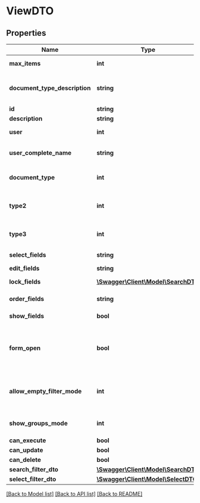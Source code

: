 # ViewDTO

## Properties
Name | Type | Description | Notes
------------ | ------------- | ------------- | -------------
**max_items** | **int** | Max items for result | [optional] 
**document_type_description** | **string** | Description of Document Type | [optional] 
**id** | **string** | Identifier | [optional] 
**description** | **string** | Description | [optional] 
**user** | **int** | Author Identifier | [optional] 
**user_complete_name** | **string** | Author Complete Name | [optional] 
**document_type** | **int** | Document Type of first level | [optional] 
**type2** | **int** | Document Type of second level | [optional] 
**type3** | **int** | Document Type of third level | [optional] 
**select_fields** | **string** | Select Fields | [optional] 
**edit_fields** | **string** | Edit Fields | [optional] 
**lock_fields** | [**\Swagger\Client\Model\SearchDTO**](SearchDTO.md) | Uneditable Fields | [optional] 
**order_fields** | **string** | Order Fields | [optional] 
**show_fields** | **bool** | Show Fields | [optional] 
**form_open** | **bool** | Opening the search form after running the Arxivar client view. | [optional] 
**allow_empty_filter_mode** | **int** | Possible values:  0: Yes  1: No  2: OnDemand | [optional] 
**show_groups_mode** | **int** | Possible values:  0: No  1: Yes | [optional] 
**can_execute** | **bool** | Execute | [optional] 
**can_update** | **bool** | Edit | [optional] 
**can_delete** | **bool** | Delete | [optional] 
**search_filter_dto** | [**\Swagger\Client\Model\SearchDTO**](SearchDTO.md) |  | [optional] 
**select_filter_dto** | [**\Swagger\Client\Model\SelectDTO**](SelectDTO.md) |  | [optional] 

[[Back to Model list]](../README.md#documentation-for-models) [[Back to API list]](../README.md#documentation-for-api-endpoints) [[Back to README]](../README.md)


